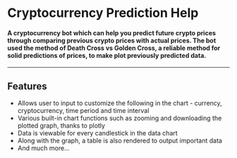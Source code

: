 # Cryptocurrency Prediction Help

#### A cryptocurrency bot which can help you predict future crypto prices through comparing previous crypto prices with actual prices. The bot used the method of Death Cross vs Golden Cross, a reliable method for solid predictions of prices, to make plot previously predicted data.

---

## Features
- Allows user to input to customize the following in the chart - currency, cryptocurrency, time period and time interval
-  Various built-in chart functions such as zooming and downloading the plotted graph, thanks to plotly <!--Link to libraries used in same file ^ -->
-  Data is viewable for every candlestick in the data chart
-  Along with the graph, a table is also rendered to output important data
-  And much more...
